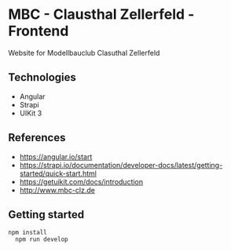 # MBC - Clausthal Zellerfeld - Frontend
Website for Modellbauclub Clasuthal Zellerfeld
## Technologies
+ Angular
+ Strapi
+ UIKit 3
## References
+ https://angular.io/start
+ https://strapi.io/documentation/developer-docs/latest/getting-started/quick-start.html
+ https://getuikit.com/docs/introduction
+ http://www.mbc-clz.de
## Getting started

    npm install
	  npm run develop
